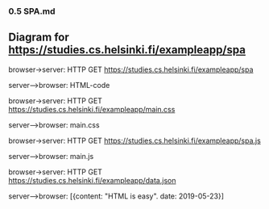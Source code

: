 ### 0.5 SPA.md

## Diagram for https://studies.cs.helsinki.fi/exampleapp/spa

browser->server: HTTP GET https://studies.cs.helsinki.fi/exampleapp/spa

server-->browser: HTML-code

browser->server: HTTP GET https://studies.cs.helsinki.fi/exampleapp/main.css

server-->browser: main.css

browser->server: HTTP GET https://studies.cs.helsinki.fi/exampleapp/spa.js

server-->browser: main.js

browser->server: HTTP GET https://studies.cs.helsinki.fi/exampleapp/data.json

server-->browser: [{content: "HTML is easy". date: 2019-05-23}]

